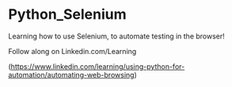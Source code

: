 # Python_Selenium
Learning how to use Selenium, to automate testing in the browser!

Follow along on Linkedin.com/Learning

(https://www.linkedin.com/learning/using-python-for-automation/automating-web-browsing)
